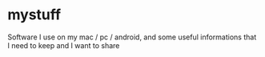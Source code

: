 # mystuff
Software I use on my mac / pc / android, and some useful informations that I need to keep and I want to share
